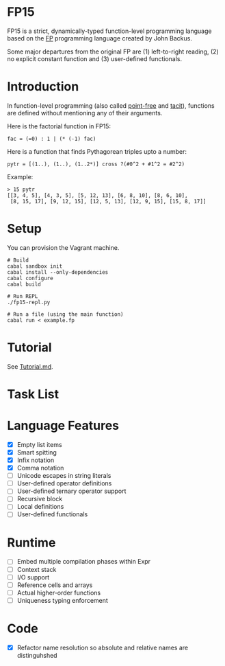 FP15
====
FP15 is a strict, dynamically-typed function-level programming language based on
the [FP][FP] programming language created by John Backus.

Some major departures from the original FP are (1) left-to-right reading, (2) no
explicit constant function and (3) user-defined functionals.

Introduction
============
In function-level programming (also called [point-free][pointfree] and
[tacit][tacit]), functions are defined without mentioning any of their
arguments.

Here is the factorial function in FP15:

```fp15
fac = (=0) : 1 | (* (-1) fac)
```

Here is a function that finds Pythagorean triples upto a number:

```fp15
pytr = [(1..), (1..), (1..2*)] cross ?(#0^2 + #1^2 = #2^2)
```

Example:
```
> 15 pytr
[[3, 4, 5], [4, 3, 5], [5, 12, 13], [6, 8, 10], [8, 6, 10],
 [8, 15, 17], [9, 12, 15], [12, 5, 13], [12, 9, 15], [15, 8, 17]]
```

Setup
=====
You can provision the Vagrant machine.

```
# Build
cabal sandbox init
cabal install --only-dependencies
cabal configure
cabal build

# Run REPL
./fp15-repl.py

# Run a file (using the main function)
cabal run < example.fp
```

Tutorial
========
See [Tutorial.md](./Tutorial.md).

[FP]: https://en.wikipedia.org/wiki/FP_%28programming_language%29
[pointfree]: https://wiki.haskell.org/Pointfree
[tacit]: https://en.wikipedia.org/wiki/Tacit_programming

Task List
=========

Language Features
=================
 - [X] Empty list items
 - [X] Smart spitting
 - [X] Infix notation
 - [X] Comma notation
 - [ ] Unicode escapes in string literals
 - [ ] User-defined operator definitions
 - [ ] User-defined ternary operator support
 - [ ] Recursive block
 - [ ] Local definitions
 - [ ] User-defined functionals

Runtime
=======
 - [ ] Embed multiple compilation phases within Expr
 - [ ] Context stack
 - [ ] I/O support
 - [ ] Reference cells and arrays
 - [ ] Actual higher-order functions
 - [ ] Uniqueness typing enforcement

Code
====
 - [X] Refactor name resolution so absolute and relative names are distinguhshed
